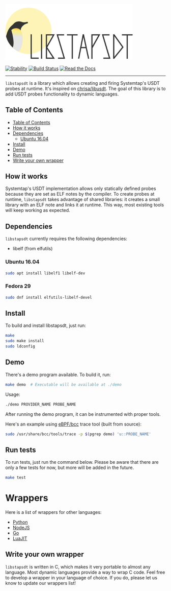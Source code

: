 <p align="left">
  <a href="https://github.com/sthima/libstapsdt">
    <img
      alt="libstapsdt"
      src="logo.png"
      width="400"
    />
  </a>
</p>


[![Stability](https://img.shields.io/badge/version-unstable-lightgrey.svg?style=flat-square)](https://github.com/sthima/libstapsdt)
[![Build Status](https://img.shields.io/travis/sthima/libstapsdt/master.svg?style=flat-square)](https://travis-ci.org/sthima/libstapsdt)
[![Read the Docs](https://img.shields.io/readthedocs/libstapsdt.svg?style=flat-square)](https://libstapsdt.readthedocs.org/)

-------------------------------------------------------------------------------

`libstapsdt` is a library which allows creating and firing Systemtap's USDT
probes at runtime. It's inspired on
[chrisa/libusdt](https://github.com/chrisa/libusdt/). The goal of this
library is to add USDT probes functionality to dynamic languages.

## Table of Contents

<!-- TOC depthFrom:2 depthTo:6 withLinks:1 updateOnSave:1 orderedList:0 -->

- [Table of Contents](#table-of-contents)
- [How it works](#how-it-works)
- [Dependencies](#dependencies)
	- [Ubuntu 16.04](#ubuntu-1604)
- [Install](#install)
- [Demo](#demo)
- [Run tests](#run-tests)
- [Write your own wrapper](#write-your-own-wrapper)

<!-- /TOC -->

## How it works

Systemtap's USDT implementation allows only statically defined probes because
they are set as ELF notes by the compiler. To create probes at runtime,
`libstapsdt` takes advantage of shared libraries: it creates a small library
with an ELF note and links it at runtime. This way, most existing tools will
keep working as expected.

## Dependencies

`libstapsdt` currently requires the following dependencies:

* libelf (from elfutils)

### Ubuntu 16.04

```bash
sudo apt install libelf1 libelf-dev
```

### Fedora 29

```bash
sudo dnf install elfutils-libelf-devel
```

## Install

To build and install libstapsdt, just run:

```bash
make
sudo make install
sudo ldconfig
```

## Demo

There's a demo program available. To build it, run:

```bash
make demo  # Executable will be available at ./demo
```

Usage:

```bash
./demo PROVIDER_NAME PROBE_NAME
```

After running the demo program, it can be instrumented with proper tools.

Here's an example using [eBPF/bcc](https://github.com/iovisor/bcc) trace tool
(built from source):

```bash
sudo /usr/share/bcc/tools/trace -p $(pgrep demo) 'u::PROBE_NAME'
```

## Run tests

To run tests, just run the command below. Please be aware that there are only
a few tests for now, but more will be added in the future.

```bash
make test
```

# Wrappers

Here is a list of wrappers for other languages:

  * [Python](https://pypi.org/project/stapsdt/)
  * [NodeJS](https://www.npmjs.com/package/usdt)
  * [Go](https://github.com/mmcshane/salp)
  * [LuaJIT](git.sr.ht/~sm2n/luajit-stapsdt)

## Write your own wrapper

`libstapsdt` is written in C, which makes it very portable to almost any
language. Most dynamic languages provide a way to wrap C code. Feel free to
develop a wrapper in your language of choice. If you do, please let us know to
update our wrappers list!

